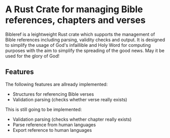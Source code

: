 # A Rust Crate for managing Bible references, chapters and verses

Bibleref is a leightweight Rust crate which supports the management of Bible references including parsing, validity checks and output. It is designed to simplify the usage of God's infaillible and Holy Word for computing purposes with the aim to simplify the spreading of the good news.
May it be used for the glory of God!

## Features

The following features are allready implemented:

- Structures for referencing Bible verses
- Validation parsing (checks whether verse really exists)

This is still going to be implemented:

- Validation parsing (checks whether chapter really exists)
- Parse reference from human languages
- Export reference to human languages